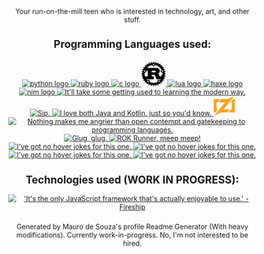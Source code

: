 <p align="center">Your run-on-the-mill teen who is interested in technology, art, and other stuff.</p>

###

<h2 align="center">Programming Languages used:</h2>

###

<div align="center">
  <a href="https://www.python.org">
    <img src="https://cdn.jsdelivr.net/gh/devicons/devicon/icons/python/python-original.svg" height="40" width="52" alt="python logo" title="Sssssssss...."  />
  </a>
  <a href="https://www.ruby-lang.org/en/">
    <img src="https://cdn.jsdelivr.net/gh/devicons/devicon/icons/ruby/ruby-original.svg" height="40" width="52" alt="ruby logo" title="Ruby! Press the red button! Not the green button! Don't they teach you this in gem school?"/>
  </a>
  <a href="https://www.iso.org/standard/74528.html">
    <img src="https://cdn.jsdelivr.net/gh/devicons/devicon/icons/c/c-original.svg" height="40" width="52" alt="c logo" title="The language that makes the world go round and round." />
  </a>
  <a href="https://www.rust-lang.org">
    <img src="https://raw.githubusercontent.com/rust-lang/rust-artwork/master/logo/rust-logo-blk.svg" height="50" width="50" alt="rust logo" title="So many Rust haters... Why can't we all live in peace?"  />
  </a>
  <a href="https://www.lua.org">
    <img src="https://cdn.jsdelivr.net/gh/devicons/devicon/icons/lua/lua-original.svg" height="40" width="59" alt="lua logo" title="LUAU! Wait..."  />
  </a>
  <a href="https://haxe.org">
    <img src="https://upload.wikimedia.org/wikipedia/commons/8/89/Haxe_logo.svg" height="40" width="52" alt="haxe logo" title="(Used for game development) I know this was the language used to make Friday Night Funkin', you don't have to remind me every single time..."  />
  </a>
  <a href="https://nim-lang.org">
    <img src="https://upload.wikimedia.org/wikipedia/commons/e/e3/Nim_logo.svg" height="40" width="52" alt="nim logo" title="I've got no hover jokes for this one."  />
  </a>
  <a href="https://isocpp.org">
    <img height="50" src="https://upload.wikimedia.org/wikipedia/commons/1/18/ISO_C++_Logo.svg" title="It'll take some getting used to learning the modern way." />
  </a>
  <a href="https://java.com">
    <img height="70" src="https://www.vectorlogo.zone/logos/java/java-icon.svg" title="Sip." />
  </a>
  <a href="https://kotlinlang.org">
    <img height="40" src="https://github.com/RiffyDiffy/RiffyDiffy/assets/81842790/a70ce15f-adf9-406f-bea0-990612d998ca" title="I love both Java and Kotlin, just so you'd know." />
  </a>
  <a href="https://ziglang.org">
    <img height="40" src="https://raw.githubusercontent.com/ziglang/logo/master/zig-mark.svg" title="All that's left now is a shark!" />
  </a>
  <a href="https://wiki.xxiivv.com/site/uxntal.html">
    <img height="40" src="https://karolbelina.gallerycdn.vsassets.io/extensions/karolbelina/uxntal/0.2.0/1668817965260/Microsoft.VisualStudio.Services.Icons.Default" title="Nothing makes me angrier than open contempt and gatekeeping to programming languages." />
  </a>
  <a href="https://elixir-lang.org">
    <img height="40" src="https://upload.wikimedia.org/wikipedia/en/a/a4/Elixir_programming_language_logo.png" title="Glug, glug." />
  </a>
  <a href="https://www.erlang.org">
    <img height="40" src="https://www.erlang.org/assets/img/erlang-logo.svg" title="ROK Runner, meep meep!" />
  </a>
  <a href="https://dlang.org">
    <img height="40" src="https://upload.wikimedia.org/wikipedia/commons/2/24/D_Programming_Language_logo.svg" title="I've got no hover jokes for this one." />
  </a>
  <a href="https://go.dev">
    <img height="40" src="https://go.dev/images/go-logo-white.svg" title="I've got no hover jokes for this one." />
  </a>
  <a href="https://ecma-international.org/publications-and-standards/standards/ecma-262/">
    <img height="40" src="https://upload.wikimedia.org/wikipedia/commons/6/6a/JavaScript-logo.png" title="I've got no hover jokes for this one." />
  </a>
  <a href="https://ocaml.org">
    <img height="40" src="https://ocaml.org/_/NjljMjc5MjE5ZjE3ZjNjNjkzMjZiYTQ3MWU2NzZjYzI/policies/logos/OCaml_Sticker.svg" title="I've got no hover jokes for this one." />
  </a>
</div>

###

<h2 align="center">Technologies used (WORK IN PROGRESS):</h2>
<div align="center">
  <a href="https://svelte.dev/">
    <img height="40" src="https://upload.wikimedia.org/wikipedia/commons/1/1b/Svelte_Logo.svg" title="'It's the only JavaScript framework that's actually enjoyable to use.' - Fireship" />
  </a>
</div>


###

<p align="center">Generated by Mauro de Souza's profile Readme Generator (With heavy modifications). Currently work-in-progress. No, I'm not interested to be hired.</p>
